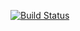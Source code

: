 [![Build Status](https://travis-ci.org/Djiffit/wadror.svg.png)](https://travis-ci.org/Djiffit/wadror)
